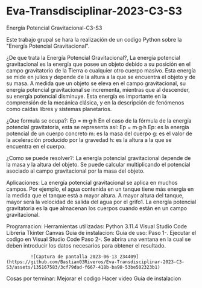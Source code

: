 # Eva-Transdisciplinar-2023-C3-S3

Energía Potencial Gravitacional-C3-S3

Este trabajo grupal se hara la realización de un codigo Python sobre la "Energía Potencial Gravitacional".

¿De que trata la Energía Potencial Gravitacional?, La energía potencial gravitacional es la energía que posee un objeto debido a su posición en el campo gravitatorio de la Tierra o cualquier otro cuerpo masivo. Esta energía se mide en julios y depende de la altura a la que se encuentra el objeto y de su masa. A medida que un objeto se eleva en el campo gravitacional, su energía potencial gravitacional se incrementa, mientras que al descender, su energía potencial disminuye. Esta energía es importante en la comprensión de la mecánica clásica, y en la descripción de fenómenos como caídas libres y sistemas planetarios.

¿Que formula se ocupa?: Ep = m·g·h En el caso de la fórmula de la energía potencial gravitatoria, esta se representa así: Ep = m·g·h Ep: es la energía potencial de un cuerpo concreto m: es la masa del cuerpo g: es el valor de la aceleración producido por la gravedad h: es la altura a la que se encuentra en el cuerpo.

¿Como se puede resolver?: La energía potencial gravitacional depende de la masa y la altura del objeto. Se puede calcular multiplicando el potencial asociado al campo gravitacional por la masa del objeto.

Aplicaciones: La energía potencial gravitacional se aplica en muchos campos. Por ejemplo, el agua contenida en un tanque tiene más energía en la medida que el tanque está a mayor altura. A mayor altura del tanque, mayor será la velocidad de salida del agua por el grifo1. La energía potencial gravitatoria es la que almacenan los cuerpos cuando están en un campo gravitacional.

Programacion:
Herramientas utilizadas: Python 3.11.4
                         Visual Studio Code
                         Libreria Tkinter
                         Canvas
Guia de instalacion:
Guia de uso: Paso 1-. Ejecutar el codigo en Visual Studio Code
             Paso 2-. Se abrira una ventana en la cual se deben introducir los datos necesarios para obtener el resultado.
             
             
             
             
             
             
             
             
             ![Captura de pantalla 2023-06-13 234409](https://github.com/Bastian03Riveros/Eva-Transdisciplinar-2023-C3-S3/assets/135167583/3cf79dad-f667-418b-ba90-53be502323b1)

           

Cosas por terminar: Mejorar el codigo
                    Hacer video
                    Guia de instalacion 
                    
                    
                   


                         
                       
